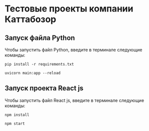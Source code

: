 # Тестовые проекты компании Каттабозор

## Запуск файла Python

Чтобы запустить файл Python, введите в терминале следующие команды:
```
pip install -r requirements.txt

uvicorn main:app --reload
```


## Запуск проекта React js

Чтобы запустить файл React js, введите в терминале следующие команды:
```
npm install

npm start
```
